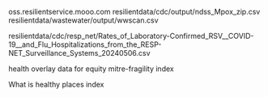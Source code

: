 
oss.resilientservice.mooo.com
resilientdata/cdc/output/ndss_Mpox_zip.csv
resilientdata/wastewater/output/wwscan.csv

resilientdata/cdc/resp_net/Rates_of_Laboratory-Confirmed_RSV__COVID-19__and_Flu_Hospitalizations_from_the_RESP-NET_Surveillance_Systems_20240506.csv


health overlay data for equity
  mitre-fragility index

What is healthy places index

